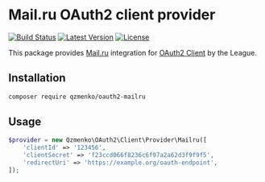 # Mail.ru OAuth2 client provider

[![Build Status](https://img.shields.io/travis/qzmenko/oauth2-mailru.svg)](https://travis-ci.org/qzmenko/oauth2-mailru)
[![Latest Version](https://img.shields.io/packagist/v/qzmenko/oauth2-mailru.svg)](https://packagist.org/packages/qzmenko/oauth2-mailru)
[![License](https://img.shields.io/packagist/l/qzmenko/oauth2-mailru.svg)](https://packagist.org/packages/qzmenko/oauth2-mailru)

This package provides [Mail.ru](http://my.mail.ru) integration for [OAuth2 Client](https://github.com/thephpleague/oauth2-client) by the League.

## Installation

```sh
composer require qzmenko/oauth2-mailru
```

## Usage

```php
$provider = new Qzmenko\OAuth2\Client\Provider\Mailru([
    'clientId' => '123456',
    'clientSecret' => 'f23ccd066f8236c6f97a2a62d3f9f9f5',
    'redirectUri' => 'https://example.org/oauth-endpoint',
]);
```
